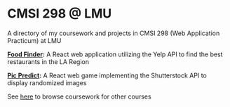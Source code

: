 # CMSI 298 @ LMU
A directory of my coursework and projects in CMSI 298 (Web Application Practicum) at LMU

**[Food Finder](https://github.com/hallegv/food-finder):** A React web application utilizing the Yelp API to find the best restaurants in the LA Region

**[Pic Predict](https://github.com/hallegv/cmsi-298-final-project):** A React web game implementing the Shutterstock API to display randomized images

See [here](https://github.com/asrouji/LMU) to browse coursework for other courses
